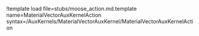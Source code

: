 !template load file=stubs/moose_action.md.template name=MaterialVectorAuxKernelAction syntax=/AuxKernels/MaterialVectorAuxKernel/MaterialVectorAuxKernelAction